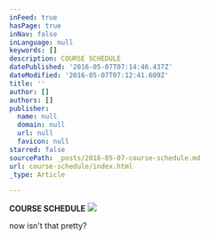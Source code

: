 ```yaml
---
inFeed: true
hasPage: true
inNav: false
inLanguage: null
keywords: []
description: COURSE SCHEDULE
datePublished: '2016-05-07T07:14:46.437Z'
dateModified: '2016-05-07T07:12:41.609Z'
title: ''
author: []
authors: []
publisher:
  name: null
  domain: null
  url: null
  favicon: null
starred: false
sourcePath: _posts/2016-05-07-course-schedule.md
url: course-schedule/index.html
_type: Article

---
```

**COURSE SCHEDULE**
![](https://the-grid-user-content.s3-us-west-2.amazonaws.com/8631e3e2-5048-4519-9ca1-7b0e89312ca9.jpg)

now isn't that pretty?